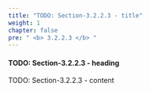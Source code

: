 ```yaml
---
title: "TODO: Section-3.2.2.3 - title"
weight: 1
chapter: false
pre: " <b> 3.2.2.3 </b> "
---
```


#### TODO: Section-3.2.2.3 - heading

TODO: Section-3.2.2.3 - content

